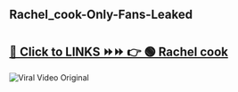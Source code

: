 
 ## Rachel_cook-Only-Fans-Leaked

# <h2><a href="https://clipsfans.com/Rachel_cook&ref=git">🔗 Click to LINKS ⏩⏩ 👉 🟢 Rachel cook </a></h2>

<a href="https://clipsfans.com/Rachel_cook&ref=git" rel="nofollow" data-target="animated-image.originalLink"><img src="https://i.ibb.co.com/xMMVF88/686577567.gif" alt="Viral Video Original" style="max-width: 100%; display: inline-block;" data-target="animated-image.originalImage"></a>
